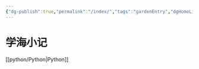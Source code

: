 ```yaml
---
{"dg-publish":true,"permalink":"/index/","tags":"gardenEntry","dgHomeLink":true,"dgPassFrontmatter":false}
---
```




# 学海小记


[[python/Python|Python]]
